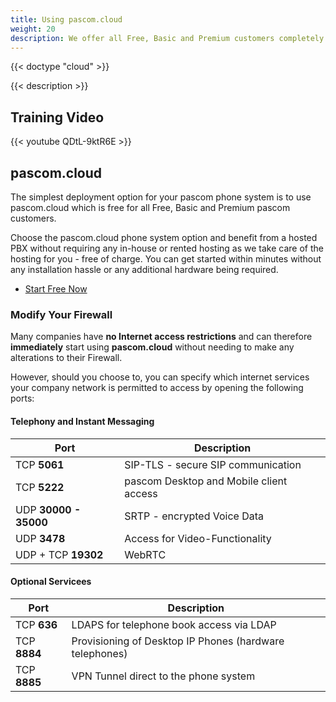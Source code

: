 ```yaml
---
title: Using pascom.cloud
weight: 20
description: We offer all Free, Basic and Premium customers completely free pascom.cloud phone system hosting. Simple, Secure, Fast - start free now.
---
```


{{< doctype "cloud" >}}
 
{{< description >}}

## Training Video

{{< youtube QDtL-9ktR6E  >}}

## pascom.cloud

The simplest deployment option for your pascom phone system is to use pascom.cloud which is free for all Free, Basic and Premium pascom customers. 

Choose the pascom.cloud phone system option and benefit from a hosted PBX without requiring any in-house or rented hosting as we take care of the hosting for you - free of charge. You can get started within minutes without any installation hassle or any additional hardware being required. 

 * [Start Free Now](http://my.pascom.net/do/cloud)

### Modify Your Firewall

Many companies have **no Internet access restrictions** and can therefore **immediately** start using **pascom.cloud** without needing to make any alterations to their Firewall.

However, should you choose to, you can specify which internet services your company network is permitted to access by opening the following ports:

#### Telephony and Instant Messaging

| Port | Description |
| ---- | ------------ |
| TCP **5061** | SIP-TLS - secure SIP communication |
| TCP **5222** | pascom Desktop and Mobile client access |
| UDP **30000 - 35000** | SRTP - encrypted Voice Data |
| UDP **3478** | Access for Video-Functionality |
| UDP + TCP **19302** | WebRTC |

#### Optional Servicees

| Port | Description |
| ---- | ------------ |
| TCP **636** | LDAPS for telephone book access via LDAP |
| TCP **8884**  | Provisioning of Desktop IP Phones (hardware telephones) |
| TCP **8885**  | VPN Tunnel direct to the phone system |
